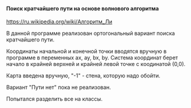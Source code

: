 #### Поиск кратчайшего пути на основе волнового алгоритма
https://ru.wikipedia.org/wiki/Алгоритм_Ли

В данной программе реализован ортогональный вариант поиска кратчайшего пути.

Координаты начальной и конечной точки вводятся вручную в программе в переменных ах, ау, bx, by.
Система координат берет начало в крайней верхней и крайней левой точке с коодинатой (0,0).

Карта введена вручную, "-1" - стена, которую надо обойти.

Вариант "Пути нет" пока не реализован.

Попытался разделить все на классы.